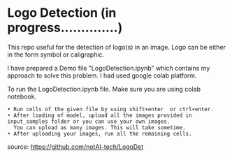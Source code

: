 # Logo Detection (in progress..............)
This repo useful for the detection of logo(s) in an image. Logo can be either in the form symbol or caligraphic.

I have prepared a Demo file "LogoDetection.ipynb" which contains my approach to solve this problem. I had used google colab platform. 

To run the LogoDetection.ipynb file. Make sure you are using colab notebook.

    • Run cells of the given file by using shift+enter  or ctrl+enter.
    • After loading of model, upload all the images provided in input_samples folder or you can use your own images. 
      You can upload as many images. This will take sometime.
    • After uploading your images, run all the remaining cells.


source: https://github.com/notAI-tech/LogoDet

